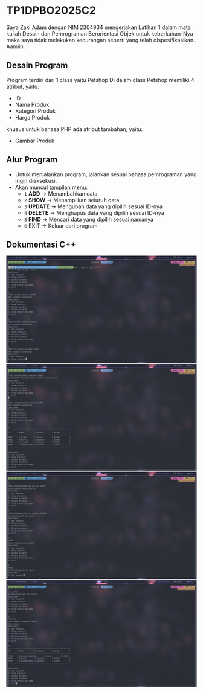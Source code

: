 # TP1DPBO2025C2
Saya Zaki Adam dengan NIM 2304934 mengerjakan Latihan 1 dalam mata kuliah Desain dan Pemrograman Berorientasi Objek untuk keberkahan-Nya maka saya tidak melakukan kecurangan seperti yang telah dispesifikasikan. Aamiin.

## Desain Program
Program terdiri dari 1 class yaitu Petshop
Di dalam class Petshop memiliki 4 atribut, yaitu:
* ID
* Nama Produk
* Kategori Produk
* Harga Produk

khusus untuk bahasa PHP ada atribut tambahan, yaitu:
* Gambar Produk

## Alur Program
- Untuk menjalankan program, jalankan sesuai bahasa pemrograman yang ingin dieksekusi.
- Akan muncul tampilan menu:
    - `1` **ADD** → Menambahkan data  
    - `2` **SHOW** → Menampilkan seluruh data  
    - `3` **UPDATE** → Mengubah data yang dipilih sesuai ID-nya  
    - `4` **DELETE** → Menghapus data yang dipilih sesuai ID-nya  
    - `5` **FIND** → Mencari data yang dipilih sesuai namanya  
    * `6` EXIT -> Keluar dari program

## Dokumentasi C++
![Phase 1](C++/img1.png)
![Phase 2](C++/img2.png)
![Phase 3](C++/img3.png)
![Phase 4](C++/img4.png)
